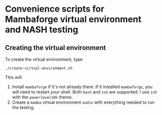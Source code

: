 # Convenience scripts for Mambaforge virtual environment and NASH testing

## Creating the virtual environment
To create the virtual environment, type

```
./create-virtual-environment.sh
```

This will:

1. Install `mambaforge` if it's not already there. If it installed `mambaforge`, you will
need to restart your shell. Both `bash` and `zsh` are supported. I use `zsh` with the
`powerlevel10k` theme.
2. Create a `mamba` virtual environment `audio` with everything needed to run the testing.
